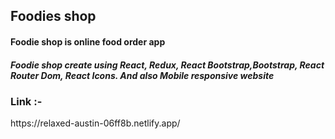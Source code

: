 <h2>Foodies shop </h2>
<h4>Foodie shop is online food order app </h4>
<h5>Foodie shop create using React, Redux, React Bootstrap,Bootstrap, React Router Dom, React Icons. And also Mobile responsive website </h5> 


<h3>Link :- </h3>
https://relaxed-austin-06ff8b.netlify.app/
